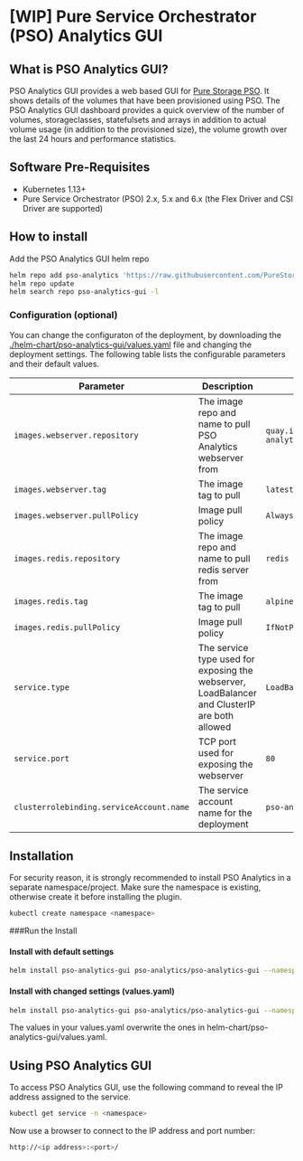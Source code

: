 # [WIP] Pure Service Orchestrator (PSO) Analytics GUI

## What is PSO Analytics GUI?
PSO Analytics GUI provides a web based GUI for [Pure Storage PSO](https://github.com/purestorage/helm-charts). It shows details of the volumes that have been provisioned using PSO. 
The PSO Analytics GUI dashboard provides a quick overview of the number of volumes, storageclasses, statefulsets and arrays in addition to actual volume usage (in addition to the provisioned size), the volume growth over the last 24 hours and performance statistics.

## Software Pre-Requisites
- Kubernetes 1.13+
- Pure Service Orchestrator (PSO) 2.x, 5.x and 6.x (the Flex Driver and CSI Driver are supported)

## How to install
Add the PSO Analytics GUI helm repo

```bash
helm repo add pso-analytics 'https://raw.githubusercontent.com/PureStorage-OpenConnect/pso-analytics-gui/master/'
helm repo update
helm search repo pso-analytics-gui -l
```

### Configuration (optional)
You can change the configuraton of the deployment, by downloading the [./helm-chart/pso-analytics-gui/values.yaml](./helm-chart/pso-analytics-gui/values.yaml) file and changing the deployment settings. The following table lists the configurable parameters and their default values.

| Parameter                                      | Description                                                                                                                                                | Default                                       |
|------------------------------------------------|------------------------------------------------------------------------------------------------------------------------------------------------------------|-----------------------------------------------|
| `images.webserver.repository`                  | The image repo and name to pull PSO Analytics webserver from                                                                                               | `quay.io/purestorage/pso-analytics-gui`       |
| `images.webserver.tag`                         | The image tag to pull                                                                                                                                      | `latest`                                      |
| `images.webserver.pullPolicy`                  | Image pull policy                                                                                                                                          | `Always`                                      |
| `images.redis.repository`                      | The image repo and name to pull redis server from                                                                                                          | `redis`                                       |
| `images.redis.tag`                             | The image tag to pull                                                                                                                                      | `alpine`                                      |
| `images.redis.pullPolicy`                      | Image pull policy                                                                                                                                          | `IfNotPresent`                                |
| `service.type`                                 | The service type used for exposing the webserver, LoadBalancer and ClusterIP are both allowed                                                              | `LoadBalancer`                                |
| `service.port`                                 | TCP port used for exposing the webserver                                                                                                                   | `80`                                          |
| `clusterrolebinding.serviceAccount.name`       | The service account name for the deployment                                                                                                                | `pso-analytics`                               |


## Installation
For security reason, it is strongly recommended to install PSO Analytics in a separate namespace/project. Make sure the namespace is existing, otherwise create it before installing the plugin.

```bash
kubectl create namespace <namespace>
```

###Run the Install

#### Install with default settings

```bash
helm install pso-analytics-gui pso-analytics/pso-analytics-gui --namespace <namespace>
```

#### Install with changed settings (values.yaml)

```bash
helm install pso-analytics-gui pso-analytics/pso-analytics-gui --namespace <namespace> -f <your_own_dir>/yourvalues.yaml
```

The values in your values.yaml overwrite the ones in helm-chart/pso-analytics-gui/values.yaml.

## Using PSO Analytics GUI
To access PSO Analytics GUI, use the following command to reveal the IP address assigned to the service.

```bash
kubectl get service -n <namespace>
```
Now use a browser to connect to the IP address and port number:
```bash
http://<ip address>:<port>/
